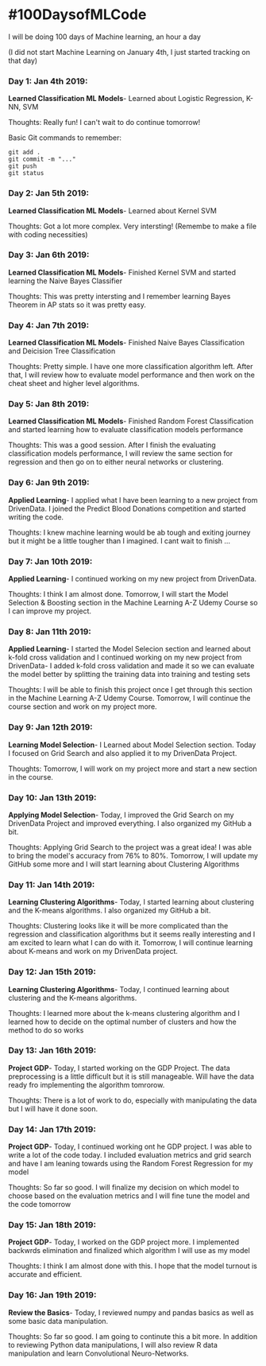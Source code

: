 # #100DaysofMLCode

I will be doing 100 days of Machine learning, an hour a day

(I did not start Machine Learning on January 4th, I just started tracking on that day)

### Day 1: Jan 4th 2019:
   **Learned Classification ML Models**- Learned about Logistic Regression, K-NN, SVM 
   
   Thoughts: Really fun! I can't wait to do continue tomorrow! 
   
  Basic Git commands to remember:
   ```
   git add . 
   git commit -m "..."
   git push
   git status
   ```

### Day 2: Jan 5th 2019:
   **Learned Classification ML Models**- Learned about Kernel SVM 
   
   Thoughts: Got a lot more complex. Very intersting! (Remembe to make a file with coding necessities)
   
### Day 3: Jan 6th 2019:
   **Learned Classification ML Models**- Finished Kernel SVM and started learning the Naive Bayes Classifier 
   
   Thoughts: This was pretty intersting and I remember learning Bayes Theorem in AP stats so it was pretty easy.

### Day 4: Jan 7th 2019:
   **Learned Classification ML Models**- Finished Naive Bayes Classification and Deicision Tree Classification 
   
   Thoughts: Pretty simple. I have one more classification algorithm left. After that, I will review how to evaluate model performance and then work on the cheat sheet and higher level algorithms.

### Day 5: Jan 8th 2019:
   **Learned Classification ML Models**- Finished Random Forest Classification and started learning how to evaluate classification models performance 
   
   Thoughts: This was a good session. After I finish the evaluating classification models performance, I will review the same section for regression and then go on to either neural networks or clustering.
  
### Day 6: Jan 9th 2019:
   **Applied Learning**- I applied what I have been learning to a new project from DrivenData. I joined the Predict Blood Donations competition and started writing the code.
   
   Thoughts: I knew machine learning would be ab tough and exiting journey but it might be a little tougher than I imagined. I cant wait to finish ...
   
### Day 7: Jan 10th 2019:
   **Applied Learning**- I continued working on my new project from DrivenData. 
   
   Thoughts: I think I am almost done. Tomorrow, I will start the Model Selection & Boosting section in the Machine Learning A-Z Udemy Course so I can improve my project.

### Day 8: Jan 11th 2019:
   **Applied Learning**- I started the Model Selecion section and learned about k-fold cross validation and I continued working on my new project from DrivenData- I added k-fold cross validation and made it so we can evaluate the model better by splitting the training data into training and testing sets
   
   Thoughts: I will be able to finish this project once I get through this section in the Machine Learning A-Z Udemy Course. Tomorrow, I will continue the course section and work on my project more.

### Day 9: Jan 12th 2019:
   **Learning Model Selection**- I Learned about Model Selection section. Today I focused on Grid Search and also applied it to my DrivenData Project. 
   
   Thoughts: Tomorrow, I will work on my project more and start a new section in the course.
 
### Day 10: Jan 13th 2019:
   **Applying Model Selection**- Today, I improved the Grid Search on my DrivenData Project and improved everything. I also organized my GitHub a bit.
   
   Thoughts: Applying Grid Search to the project was a great idea! I was able to bring the model's accuracy from 76% to 80%. Tomorrow, I will update my GitHub some more and I will start learning about Clustering Algorithms

### Day 11: Jan 14th 2019:
   **Learning Clustering Algorithms**- Today, I started learning about clustering and the K-means algorithms. I also organized my GitHub a bit.
   
   Thoughts: Clustering looks like it will be more complicated than the regression and classification algorithms but it seems really interesting and I am excited to learn what I can do with it. Tomorrow, I will continue learning about K-means and work on my DrivenData project.

### Day 12: Jan 15th 2019:
   **Learning Clustering Algorithms**- Today, I continued learning about clustering and the K-means algorithms.
   
   Thoughts: I learned more about the k-means clustering algorithm and I learned how to decide on the optimal number of clusters and how the method to do so works
   
### Day 13: Jan 16th 2019:
   **Project GDP**- Today, I started working on the GDP Project. The data preprocessing is a little difficult but it is still manageable. Will have the data ready fro implementing the algorithm tomrorow.
   
   Thoughts: There is a lot of work to do, especially with  manipulating the data but I will have it done soon.
   
### Day 14: Jan 17th 2019:
   **Project GDP**- Today, I continued working ont he GDP project. I was able to write a lot of the code today. I included evaluation metrics and grid search and have I am leaning towards using the Random Forest Regression for my model
   
   Thoughts: So far so good. I will finalize my decision on which model to choose based on the evaluation metrics and I will fine tune the model and the code tomorrow
      
### Day 15: Jan 18th 2019:
   **Project GDP**- Today, I worked on the GDP project more. I implemented backwrds elimination and finalized which algorithm I will use as my model
   
   Thoughts: I think I am almost done with this. I hope that the model turnout is accurate and efficient.
   
### Day 16: Jan 19th 2019:
   **Review the Basics**- Today, I reviewed numpy and pandas basics as well as some basic data manipulation.
   
   Thoughts: So far so good. I am going to continute this a bit more. In addition to reviewing Python data manipulations, I will also review R data manipulation and learn Convolutional Neuro-Networks.
